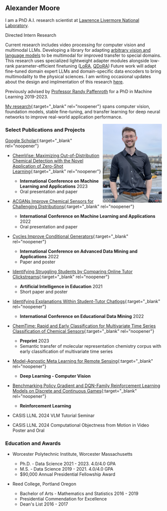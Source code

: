 ## Alexander Moore

I am a PhD A.I. research scientist at [Lawrence Livermore National Laboratory](https://www.llnl.gov/).


Directed Intern Research

Current research includes video processing for computer vision and multimodal LLMs.  Developing a library for adapting [arbitrary vision and language models](https://github.com/alexander-moore/vlm) to be multimodal for improved transfer to special domains. This research uses specialized lightweight adapter modules alongside low-rank parameter-efficient finetuning ([LoRA](https://arxiv.org/abs/2106.09685), [QDoRA](https://github.com/nbasyl/DoRA?tab=readme-ov-file)) Future work will adapt fine-tuned domain expert LLMs and domain-specific data encoders to bring multimodality to the physical sciences. I am writing occasional updates about the design and implmentation of this research [here](https://medium.com/@ammpersonal77).

Previously advised by [Professor Randy Paffenroth](https://users.wpi.edu/~rcpaffenroth/) for a PhD in Machine Learning 2019-2023.

[My research](https://scholar.google.com/citations?user=Uq_mfNsAAAAJ&hl=en&oi=sra){:target="_blank" rel="noopener"} spans computer vision, foundation models, stable fine-tuning, and transfer learning for deep neural networks to improve real-world  application performance.

<img style="float: right;" src="images/thumbnail_Image.jpg" width="190">


### Select Publications and Projects
[Google Scholar](https://scholar.google.com/citations?user=Uq_mfNsAAAAJ&hl=en&oi=sra){:target="_blank" rel="noopener"}

* [ChemVise: Maximizing Out-of-Distribution Chemical Detection with the Novel Application of Zero-Shot Learning](https://arxiv.org/abs/2302.04917){:target="_blank" rel="noopener"}
    - **International Conference on Machine Learning and Applications** 2023
    - Oral presentation and paper

* [ACGANs Improve Chemical Sensors for Challenging Distributions](https://conferences.computer.org/icmlapub/pdfs/ICMLA2022-1oIbEyrqlxdYNqIVuUdynF/628300a286/628300a286.pdf){:target="_blank" rel="noopener"}
    - **International Conference on Machine Learning and Applications** 2022
    - Oral presentation and paper
    
* [Cycles Improve Conditional Generators](https://link.springer.com/chapter/10.1007/978-3-031-22137-8_26){:target="_blank" rel="noopener"}
    - **International Conference on Advanced Data Mining and Applications** 2022
    - Paper and poster
    
* [Identifying Struggling Students by Comparing Online Tutor Clickstreams](https://link.springer.com/chapter/10.1007%2F978-3-030-78270-2_52){:target="_blank" rel="noopener"}
    - **Artificial Intelligence in Education** 2021
    - Short paper and poster
    
* [Identifying Explanations Within Student-Tutor Chatlogs](https://educationaldatamining.org/edm2022/proceedings/2022.EDM-doctoral-consortium.100/){:target="_blank" rel="noopener"}
    - **International Conference on Educational Data Mining** 2022

* [ChemTime: Rapid and Early Classification for Multivariate Time Series Classification of Chemical Sensors](https://arxiv.org/abs/2312.09871){:target="_blank" rel="noopener"}
    - **Preprint** 2023
    - Semantic transfer of molecular representation chemistry corpus with early classification of multivariate time series
 
* [Model-Agnostic Meta Learning for Remote Sensing](https://github.com/alexander-moore/MAML-Augmentation){:target="_blank" rel="noopener"}
    - **Deep Learning - Computer Vision**

* [Benchmarking Policy Gradient and DQN-Family Reinforcement Learning Models on Discrete and Continuous Games](https://github.com/alexander-moore/CS525){:target="_blank" rel="noopener"}
    - **Reinforcement Learning**

* CASIS LLNL 2024 VLM Tutorial Seminar
* CASIS LLNL 2024 Computational Objectness from Motion in Video Poster and Oral

### Education and Awards
* Worcester Polytechnic Institute, Worcester Massachusetts
    - Ph.D. - Data Science 2021 - 2023. 4.0/4.0 GPA
    - M.S. - Data Science 2019 - 2021. 4.0/4.0 GPA
    - $90,000 Annual Presidential Fellowship Award

* Reed College, Portland Oregon
    - Bachelor of Arts - Mathematics and Statistics 2016 - 2019
    - Presidential Commendation for Excellence
    - Dean's List 2016 - 2017

<div data-iframe-width="150" data-iframe-height="270" data-share-badge-id="784bca6e-2ffc-4bb9-81d0-356f80104251" data-share-badge-host="https://www.credly.com"></div><script type="text/javascript" async src="//cdn.credly.com/assets/utilities/embed.js"></script>

<!--
<figure>
  <img src="images/sample_meme.jpg" alt="my alt text"/>
  <figcaption>This is my caption text.</figcaption>
</figure>

This is text that comes after my caption text

<img style="float: right;" src="images/sample_meme.jpg" width="200">
<img style="float: right;" src="images/segmentation_functiopn.png" width="200">
<img style="float: right;" src="images/subims.png" width="200">
<img style="float: right;" src="images/steal_their_meme.png" width="500">
-->
